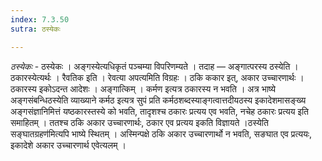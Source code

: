 ```yaml
---
index: 7.3.50
sutra: ठस्येकः

---
```

_ठस्येकः_ - ठस्येकः । अङ्गस्येत्यधिकृतं पञ्चम्या विपरिणम्यते । तदाह — अङ्गात्परस्य ठस्येति । ठकारस्येत्यर्थः । रैवतिक इति । रेवत्या अपत्यमिति विग्रहः । ठकि ककार इत्, अकार उच्चारणार्थः । ठकारस्य इकोऽदन्त आदेशः । अङ्गात्किम्  । कर्मण इत्यत्र ठकारस्य न भवति । अत्र भाष्ये अङ्गसंबन्धिठस्येति व्याख्याने कर्मठ इत्यत्र सुपं प्रति कर्मठशब्दस्याङ्गत्वात्तदीयठस्य इकादेशमासङ्ख्य अङ्गसंज्ञानिमित्तं यष्ठकारस्तस्ये को भवति, तादृशश्च ठकारः प्रत्यय एव भवति, नचेह ठकारः प्रत्यय इति समाहितम् । ततश्च ठकि अकार उच्चारणार्थः, ठकार एव प्रत्यय इकति विज्ञायते ।ठस्येति सङ्घातग्रहण॑मित्यपि भाष्ये स्थितम् । अस्मिन्पक्षे ठकि अकार उच्चारणार्थो न भवति, सङघात एव प्रत्ययः, इकादेशे अकार उच्चारणार्थ एवेत्यलम् ।